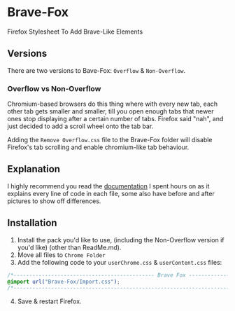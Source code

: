 # Brave-Fox
Firefox Stylesheet To Add Brave-Like Elements

## Versions
There are two versions to Bave-Fox: `Overflow` & `Non-Overflow`.

### Overflow vs Non-Overflow
Chromium-based browsers do this thing where with every new tab, each other tab gets smaller and smaller, till you open enough tabs that newer ones stop displaying after a certain number of tabs. Firefox said "nah", and just decided to add a scroll wheel onto the tab bar.

Adding the `Remove Overflow.css` file to the Brave-Fox folder will disable Firefox's tab scrolling and enable chromium-like tab behaviour.

## Explanation
I highly recommend you read the [documentation](https://brave-fox.notion.site/Overflow-Files-adf332802aab4dcf98785f9b7307ea5f) I spent hours on as it explains every line of code in each file, some also have before and after pictures to show off differences.

## Installation
1. Install the pack you'd like to use, (including the Non-Overflow version if you'd like) (other than ReadMe.md).
2. Move all files to `Chrome Folder`
3. Add the following code to your `userChrome.css` & `userContent.css` files:
```css
/*--------------------------------------------- Brave Fox --------------------------------------------*/
@import url("Brave-Fox/Import.css");
/*----------------------------------------------------------------------------------------------------*/
```
4. Save & restart Firefox.
